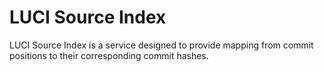 # LUCI Source Index

LUCI Source Index is a service designed to provide mapping from commit positions
to their corresponding commit hashes.
